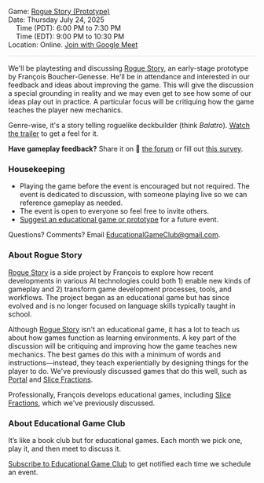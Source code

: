 <style>
  .markdown-body table {
    border: none;
  }

  .markdown-body table tbody tr {
    border: none;
  }

  .markdown-body table tbody tr:nth-child(2n) {
    background-color: rgba(0, 0, 0, 0);
  }

  .markdown-body table tbody td {
    border: none;
    padding: 0;
  }

  .markdown-body .label {
    text-align: right;
    font-weight: bold;
    color: #999;
    padding-right: 5px;
  }

  .markdown-body .label2 {
    font-weight: bold;
    color: #999;
  }
</style>

<span class="label2">Game:</span> [Rogue Story (Prototype)](./play.html)  
<span class="label2">Date:</span> Thursday July 24, 2025  
&nbsp;&nbsp;&nbsp;&nbsp;<span class="label2">Time (PDT):</span> 6:00 PM to 7:30 PM  
&nbsp;&nbsp;&nbsp;&nbsp;<span class="label2">Time (EDT):</span> 9:00 PM to 10:30 PM  
<span class="label2">Location:</span> Online. [Join with Google Meet]($$CallUrl$$)

<div style="height: 1px; background-color: #d1d9e0b3; margin-bottom: 1rem;"></div>

We'll be playtesting and discussing [Rogue Story](./play.html), an early-stage prototype by François Boucher-Genesse. He'll be in attendance and interested in our feedback and ideas about improving the game. This will give the discussion a special grounding in reality and we may even get to see how some of our ideas play out in practice. A particular focus will be critiquing how the game teaches the player new mechanics.

Genre-wise, it's a story telling roguelike deckbuilder (think *Balatro*). [Watch the trailer](./trailer.html) to get a feel for it.

**Have gameplay feedback?** Share it on 💬 [the forum](https://discourse.educationalgameclub.com/t/playtest-discussion-of-rogue-story) or fill out [this survey](https://docs.google.com/forms/d/e/1FAIpQLSc8qfHBqnxP3SwaThG-PgaDxwYtdvhCe7VVv-6B4-dw-cDhtA/viewform?usp=sf_link).

### Housekeeping
- Playing the game before the event is encouraged but not required. The event is dedicated to discussion, with someone playing live so we can reference gameplay as needed.
- The event is open to everyone so feel free to invite others.
- [Suggest an educational game or prototype](https://forms.gle/Sv7Y6ixNXw9oyFSc6) for a future event.

Questions? Comments? Email [EducationalGameClub@gmail.com](mailto:EducationalGameClub@gmail.com).

### About Rogue Story
[Rogue Story](./play.html) is a side project by François to explore how recent developments in various AI technologies could both 1) enable new kinds of gameplay and 2) transform game development processes, tools, and workflows. The project began as an educational game but has since evolved and is no longer focused on language skills typically taught in school.

Although [Rogue Story](./play.html) isn't an educational game, it has a lot to teach us about how games function as learning environments. A key part of the discussion will be critiquing and improving how the game teaches new mechanics. The best games do this with a minimum of words and instructions&mdash;instead, they teach experientially by designing things for the player to do. We've previously discussed games that do this well, such as [Portal](/events/2024-12/) and [Slice Fractions](/events/2025-05/).

Professionally, François develops educational games, including [Slice Fractions](/events/2025-05/), which we've previously discussed.

### About Educational Game Club
It’s like a book club but for educational games. Each month we pick one, play it, and then meet to discuss it.

[Subscribe to Educational Game Club](https://forms.gle/zqG56ErXTdNzSTF6A) to get notified each time we schedule an event.

